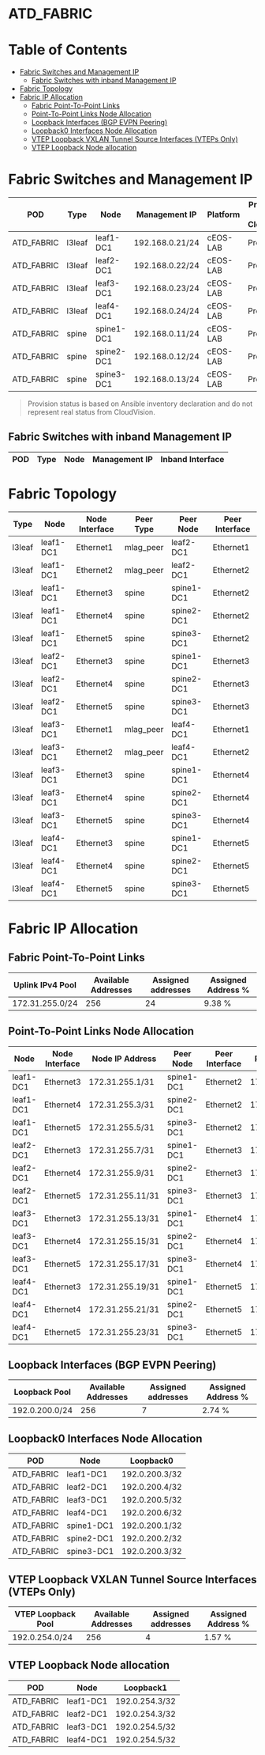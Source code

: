 # ATD_FABRIC

# Table of Contents
<!-- toc -->

- [Fabric Switches and Management IP](#fabric-switches-and-management-ip)
  - [Fabric Switches with inband Management IP](#fabric-switches-with-inband-management-ip)
- [Fabric Topology](#fabric-topology)
- [Fabric IP Allocation](#fabric-ip-allocation)
  - [Fabric Point-To-Point Links](#fabric-point-to-point-links)
  - [Point-To-Point Links Node Allocation](#point-to-point-links-node-allocation)
  - [Loopback Interfaces (BGP EVPN Peering)](#loopback-interfaces-bgp-evpn-peering)
  - [Loopback0 Interfaces Node Allocation](#loopback0-interfaces-node-allocation)
  - [VTEP Loopback VXLAN Tunnel Source Interfaces (VTEPs Only)](#vtep-loopback-vxlan-tunnel-source-interfaces-vteps-only)
  - [VTEP Loopback Node allocation](#vtep-loopback-node-allocation)

<!-- toc -->
# Fabric Switches and Management IP

| POD | Type | Node | Management IP | Platform | Provisioned in CloudVision |
| --- | ---- | ---- | ------------- | -------- | -------------------------- |
| ATD_FABRIC | l3leaf | leaf1-DC1 | 192.168.0.21/24 | cEOS-LAB | Provisioned |
| ATD_FABRIC | l3leaf | leaf2-DC1 | 192.168.0.22/24 | cEOS-LAB | Provisioned |
| ATD_FABRIC | l3leaf | leaf3-DC1 | 192.168.0.23/24 | cEOS-LAB | Provisioned |
| ATD_FABRIC | l3leaf | leaf4-DC1 | 192.168.0.24/24 | cEOS-LAB | Provisioned |
| ATD_FABRIC | spine | spine1-DC1 | 192.168.0.11/24 | cEOS-LAB | Provisioned |
| ATD_FABRIC | spine | spine2-DC1 | 192.168.0.12/24 | cEOS-LAB | Provisioned |
| ATD_FABRIC | spine | spine3-DC1 | 192.168.0.13/24 | cEOS-LAB | Provisioned |

> Provision status is based on Ansible inventory declaration and do not represent real status from CloudVision.

## Fabric Switches with inband Management IP
| POD | Type | Node | Management IP | Inband Interface |
| --- | ---- | ---- | ------------- | ---------------- |

# Fabric Topology

| Type | Node | Node Interface | Peer Type | Peer Node | Peer Interface |
| ---- | ---- | -------------- | --------- | ----------| -------------- |
| l3leaf | leaf1-DC1 | Ethernet1 | mlag_peer | leaf2-DC1 | Ethernet1 |
| l3leaf | leaf1-DC1 | Ethernet2 | mlag_peer | leaf2-DC1 | Ethernet2 |
| l3leaf | leaf1-DC1 | Ethernet3 | spine | spine1-DC1 | Ethernet2 |
| l3leaf | leaf1-DC1 | Ethernet4 | spine | spine2-DC1 | Ethernet2 |
| l3leaf | leaf1-DC1 | Ethernet5 | spine | spine3-DC1 | Ethernet2 |
| l3leaf | leaf2-DC1 | Ethernet3 | spine | spine1-DC1 | Ethernet3 |
| l3leaf | leaf2-DC1 | Ethernet4 | spine | spine2-DC1 | Ethernet3 |
| l3leaf | leaf2-DC1 | Ethernet5 | spine | spine3-DC1 | Ethernet3 |
| l3leaf | leaf3-DC1 | Ethernet1 | mlag_peer | leaf4-DC1 | Ethernet1 |
| l3leaf | leaf3-DC1 | Ethernet2 | mlag_peer | leaf4-DC1 | Ethernet2 |
| l3leaf | leaf3-DC1 | Ethernet3 | spine | spine1-DC1 | Ethernet4 |
| l3leaf | leaf3-DC1 | Ethernet4 | spine | spine2-DC1 | Ethernet4 |
| l3leaf | leaf3-DC1 | Ethernet5 | spine | spine3-DC1 | Ethernet4 |
| l3leaf | leaf4-DC1 | Ethernet3 | spine | spine1-DC1 | Ethernet5 |
| l3leaf | leaf4-DC1 | Ethernet4 | spine | spine2-DC1 | Ethernet5 |
| l3leaf | leaf4-DC1 | Ethernet5 | spine | spine3-DC1 | Ethernet5 |

# Fabric IP Allocation

## Fabric Point-To-Point Links

| Uplink IPv4 Pool | Available Addresses | Assigned addresses | Assigned Address % |
| ---------------- | ------------------- | ------------------ | ------------------ |
| 172.31.255.0/24 | 256 | 24 | 9.38 % |

## Point-To-Point Links Node Allocation

| Node | Node Interface | Node IP Address | Peer Node | Peer Interface | Peer IP Address |
| ---- | -------------- | --------------- | --------- | -------------- | --------------- |
| leaf1-DC1 | Ethernet3 | 172.31.255.1/31 | spine1-DC1 | Ethernet2 | 172.31.255.0/31 |
| leaf1-DC1 | Ethernet4 | 172.31.255.3/31 | spine2-DC1 | Ethernet2 | 172.31.255.2/31 |
| leaf1-DC1 | Ethernet5 | 172.31.255.5/31 | spine3-DC1 | Ethernet2 | 172.31.255.4/31 |
| leaf2-DC1 | Ethernet3 | 172.31.255.7/31 | spine1-DC1 | Ethernet3 | 172.31.255.6/31 |
| leaf2-DC1 | Ethernet4 | 172.31.255.9/31 | spine2-DC1 | Ethernet3 | 172.31.255.8/31 |
| leaf2-DC1 | Ethernet5 | 172.31.255.11/31 | spine3-DC1 | Ethernet3 | 172.31.255.10/31 |
| leaf3-DC1 | Ethernet3 | 172.31.255.13/31 | spine1-DC1 | Ethernet4 | 172.31.255.12/31 |
| leaf3-DC1 | Ethernet4 | 172.31.255.15/31 | spine2-DC1 | Ethernet4 | 172.31.255.14/31 |
| leaf3-DC1 | Ethernet5 | 172.31.255.17/31 | spine3-DC1 | Ethernet4 | 172.31.255.16/31 |
| leaf4-DC1 | Ethernet3 | 172.31.255.19/31 | spine1-DC1 | Ethernet5 | 172.31.255.18/31 |
| leaf4-DC1 | Ethernet4 | 172.31.255.21/31 | spine2-DC1 | Ethernet5 | 172.31.255.20/31 |
| leaf4-DC1 | Ethernet5 | 172.31.255.23/31 | spine3-DC1 | Ethernet5 | 172.31.255.22/31 |

## Loopback Interfaces (BGP EVPN Peering)

| Loopback Pool | Available Addresses | Assigned addresses | Assigned Address % |
| ------------- | ------------------- | ------------------ | ------------------ |
| 192.0.200.0/24 | 256 | 7 | 2.74 % |

## Loopback0 Interfaces Node Allocation

| POD | Node | Loopback0 |
| --- | ---- | --------- |
| ATD_FABRIC | leaf1-DC1 | 192.0.200.3/32 |
| ATD_FABRIC | leaf2-DC1 | 192.0.200.4/32 |
| ATD_FABRIC | leaf3-DC1 | 192.0.200.5/32 |
| ATD_FABRIC | leaf4-DC1 | 192.0.200.6/32 |
| ATD_FABRIC | spine1-DC1 | 192.0.200.1/32 |
| ATD_FABRIC | spine2-DC1 | 192.0.200.2/32 |
| ATD_FABRIC | spine3-DC1 | 192.0.200.3/32 |

## VTEP Loopback VXLAN Tunnel Source Interfaces (VTEPs Only)

| VTEP Loopback Pool | Available Addresses | Assigned addresses | Assigned Address % |
| --------------------- | ------------------- | ------------------ | ------------------ |
| 192.0.254.0/24 | 256 | 4 | 1.57 % |

## VTEP Loopback Node allocation

| POD | Node | Loopback1 |
| --- | ---- | --------- |
| ATD_FABRIC | leaf1-DC1 | 192.0.254.3/32 |
| ATD_FABRIC | leaf2-DC1 | 192.0.254.3/32 |
| ATD_FABRIC | leaf3-DC1 | 192.0.254.5/32 |
| ATD_FABRIC | leaf4-DC1 | 192.0.254.5/32 |
